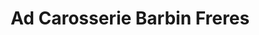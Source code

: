 ---
title: "Ad Carosserie Barbin Freres"
url: /montlhery/ad-carosserie-barbin-freres/
shop: Autowerkstatt
---